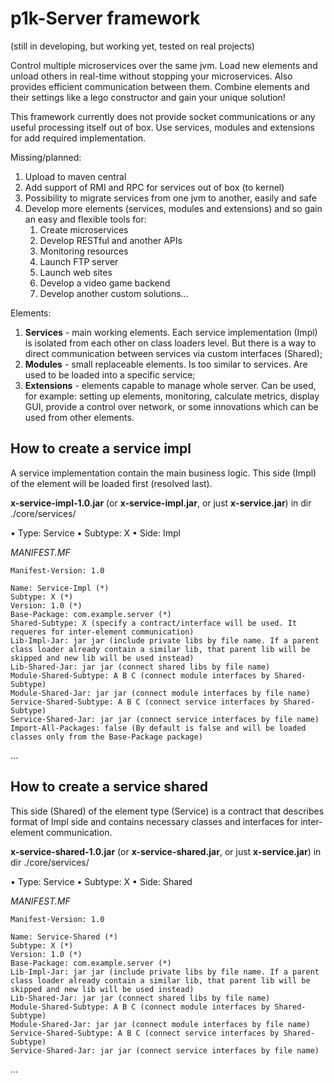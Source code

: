 # p1k-Server framework

(still in developing, but working yet, tested on real projects)

Control multiple microservices over the same jvm. Load new elements and unload others in real-time without stopping your microservices. Also provides efficient communication between them.
Combine elements and their settings like a lego constructor and gain your unique solution!

This framework currently does not provide socket communications or any useful processing itself out of box. Use services, modules and extensions for add required implementation.

Missing/planned:
1. Upload to maven central
2. Add support of RMI and RPC for services out of box (to kernel)
3. Possibility to migrate services from one jvm to another, easily and safe
4. Develop more elements (services, modules and extensions) and so gain an easy and flexible tools for:
   1. Create microservices
   2. Develop RESTful and another APIs
   3. Monitoring resources
   4. Launch FTP server
   5. Launch web sites
   6. Develop a video game backend
   7. Develop another custom solutions...

Elements:
1. **Services** - main working elements. Each service implementation (Impl) is isolated from each other on class loaders level. But there is a way to direct communication between services via custom interfaces (Shared);
2. **Modules** - small replaceable elements. Is too similar to services. Are used to be loaded into a specific service;
3. **Extensions** - elements capable to manage whole server. Can be used, for example: setting up elements, monitoring, calculate metrics, display GUI, provide a control over network, or some innovations which can be used from other elements.

How to create a service impl
---
A service implementation contain the main business logic. This side (Impl) of the element will be loaded first (resolved last).

__x-service-impl-1.0.jar__ (or __x-service-impl.jar__, or just __x-service.jar__) in dir ./core/services/

• Type: Service
• Subtype: X
• Side: Impl

*MANIFEST.MF*
```manifest
Manifest-Version: 1.0

Name: Service-Impl (*)
Subtype: X (*)
Version: 1.0 (*)
Base-Package: com.example.server (*)
Shared-Subtype: X (specify a contract/interface will be used. It requeres for inter-element communication)
Lib-Impl-Jar: jar jar (include private libs by file name. If a parent class loader already contain a similar lib, that parent lib will be skipped and new lib will be used instead) 
Lib-Shared-Jar: jar jar (connect shared libs by file name)
Module-Shared-Subtype: A B C (connect module interfaces by Shared-Subtype)
Module-Shared-Jar: jar jar (connect module interfaces by file name)
Service-Shared-Subtype: A B C (connect service interfaces by Shared-Subtype)
Service-Shared-Jar: jar jar (connect service interfaces by file name)
Import-All-Packages: false (By default is false and will be loaded classes only from the Base-Package package)

```

...

How to create a service shared
---
This side (Shared) of the element type (Service) is a contract that describes format of Impl side and contains necessary classes and interfaces for inter-element communication.

__x-service-shared-1.0.jar__ (or __x-service-shared.jar__, or just __x-service.jar__) in dir ./core/services/

• Type: Service
• Subtype: X
• Side: Shared

*MANIFEST.MF*
```manifest
Manifest-Version: 1.0

Name: Service-Shared (*)
Subtype: X (*)
Version: 1.0 (*)
Base-Package: com.example.server (*)
Lib-Impl-Jar: jar jar (include private libs by file name. If a parent class loader already contain a similar lib, that parent lib will be skipped and new lib will be used instead) 
Lib-Shared-Jar: jar jar (connect shared libs by file name)
Module-Shared-Subtype: A B C (connect module interfaces by Shared-Subtype)
Module-Shared-Jar: jar jar (connect module interfaces by file name)
Service-Shared-Subtype: A B C (connect service interfaces by Shared-Subtype)
Service-Shared-Jar: jar jar (connect service interfaces by file name)

```

...
